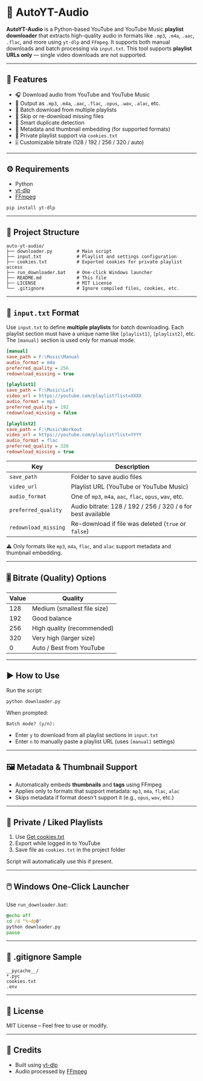 # 🎵 AutoYT-Audio

**AutoYT-Audio** is a Python-based YouTube and YouTube Music **playlist downloader** that extracts high-quality audio in formats like `.mp3`, `.m4a`, `.aac`, `.flac`, and more using `yt-dlp` and `FFmpeg`. It supports both manual downloads and batch processing via `input.txt`. This tool supports **playlist URLs only** — single video downloads are not supported.

---

## 🚀 Features

- 🎧 Download audio from YouTube and YouTube Music
- 📁 Output as `.mp3`, `.m4a`, `.aac`, `.flac`, `.opus`, `.wav`, `.alac`, etc.
- 📂 Batch download from multiple playlists
- 🔁 Skip or re-download missing files
- 🧠 Smart duplicate detection
- 🎨 Metadata and thumbnail embedding (for supported formats)
- 🔐 Private playlist support via `cookies.txt`
- 🎚️ Customizable bitrate (128 / 192 / 256 / 320 / auto)

---

## ⚙️ Requirements

- Python
- [yt-dlp](https://github.com/yt-dlp/yt-dlp)
- [FFmpeg](https://ffmpeg.org/download.html)

```bash
pip install yt-dlp
```

---

## 📁 Project Structure

```
auto-yt-audio/
├── downloader.py         # Main script
├── input.txt             # Playlist and settings configuration
├── cookies.txt           # Exported cookies for private playlist access
├── run_downloader.bat    # One-click Windows launcher
├── README.md             # This file
├── LICENSE               # MIT License
└── .gitignore            # Ignore compiled files, cookies, etc.
```

---

## 📄 `input.txt` Format

Use `input.txt` to define **multiple playlists** for batch downloading. Each playlist section must have a unique name like `[playlist1]`, `[playlist2]`, etc. The `[manual]` section is used only for manual mode.

```ini
[manual]
save_path = F:\Music\Manual
audio_format = m4a
preferred_quality = 256
redownload_missing = true

[playlist1]
save_path = F:\Music\Lofi
video_url = https://youtube.com/playlist?list=XXXX
audio_format = mp3
preferred_quality = 192
redownload_missing = false

[playlist2]
save_path = F:\Music\Workout
video_url = https://youtube.com/playlist?list=YYYY
audio_format = flac
preferred_quality = 320
redownload_missing = true
```

| Key                  | Description                                                  |
| --------------------|--------------------------------------------------------------|
| `save_path`         | Folder to save audio files                                   |
| `video_url`         | Playlist URL (YouTube or YouTube Music)                      |
| `audio_format`      | One of `mp3`, `m4a`, `aac`, `flac`, `opus`, `wav`, etc.       |
| `preferred_quality` | Audio bitrate: 128 / 192 / 256 / 320 / `0` for best available |
| `redownload_missing`| Re-download if file was deleted (`true` or `false`)          |

⚠️ Only formats like `mp3`, `m4a`, `flac`, and `alac` support metadata and thumbnail embedding.

---

## 🎚️ Bitrate (Quality) Options

| Value | Quality                            |
|-------|------------------------------------|
| 128   | Medium (smallest file size)        |
| 192   | Good balance                       |
| 256   | High quality (recommended)         |
| 320   | Very high (larger size)            |
| 0     | Auto / Best from YouTube           |

---

## ▶️ How to Use

Run the script:

```bash
python downloader.py
```

When prompted:

```text
Batch mode? (y/n):
```

- Enter `y` to download from all playlist sections in `input.txt`
- Enter `n` to manually paste a playlist URL (uses `[manual]` settings)

---

## 🖼 Metadata & Thumbnail Support

- Automatically embeds **thumbnails** and **tags** using FFmpeg
- Applies only to formats that support metadata: `mp3`, `m4a`, `flac`, `alac`
- Skips metadata if format doesn't support it (e.g., `opus`, `wav`, etc.)

---

## 🔐 Private / Liked Playlists

1. Use [Get cookies.txt](https://chromewebstore.google.com/detail/get-cookiestxt-locally/cclelndahbckbenkjhflpdbgdldlbecc)
2. Export while logged in to YouTube
3. Save file as `cookies.txt` in the project folder

Script will automatically use this if present.

---

## 🖱️ Windows One-Click Launcher

Use `run_downloader.bat`:

```bat
@echo off
cd /d "%~dp0"
python downloader.py
pause
```

---

## 🙈 .gitignore Sample

```gitignore
__pycache__/
*.pyc
cookies.txt
.env
```

---

## 📃 License

MIT License – Feel free to use or modify.

---

## 🙏 Credits

- Built using [yt-dlp](https://github.com/yt-dlp/yt-dlp)
- Audio processed by [FFmpeg](https://ffmpeg.org/)
